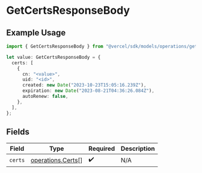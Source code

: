 # GetCertsResponseBody

## Example Usage

```typescript
import { GetCertsResponseBody } from "@vercel/sdk/models/operations/getcerts.js";

let value: GetCertsResponseBody = {
  certs: [
    {
      cn: "<value>",
      uid: "<id>",
      created: new Date("2023-10-23T15:05:16.239Z"),
      expiration: new Date("2023-08-21T04:36:26.084Z"),
      autoRenew: false,
    },
  ],
};
```

## Fields

| Field                                                  | Type                                                   | Required                                               | Description                                            |
| ------------------------------------------------------ | ------------------------------------------------------ | ------------------------------------------------------ | ------------------------------------------------------ |
| `certs`                                                | [operations.Certs](../../models/operations/certs.md)[] | :heavy_check_mark:                                     | N/A                                                    |